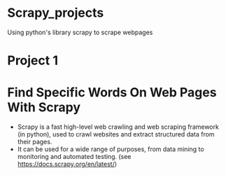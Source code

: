 # Scrapy_projects
Using python's library scrapy to scrape webpages

# Project 1
# __Find Specific Words On Web Pages With Scrapy__

- Scrapy is a fast high-level web crawling and web scraping framework (in python), used to crawl websites and extract structured data from their pages.  
- It can be used for a wide range of purposes, from data mining to monitoring and automated testing. (see https://docs.scrapy.org/en/latest/)
